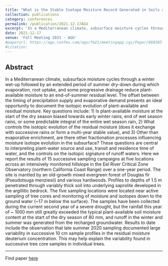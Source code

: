 ```yaml
---
title: "What is the Stable Isotope Moisture Record Generated in Soils and Shallow Saprolite Across a Seasonal Wet-up and Dry-down Cycle in a Mediterranean Climate?"
collection: publications
category: conferences
permalink: /publication/2021-12-17AGU
excerpt: 'In a Mediterranean climate, subsurface moisture cycles through a winter wet-up followed by an extended period of summer dry-down during which evaporation, root uptake, and some progressive drainage reduce plant-available moisture to an end-of-summer residual level. The offset between the timing of precipitation supply and evaporative demand presents an ideal opportunity to document the isotopic evolution of plant-available and residual moisture...'
date: 2021-12-17
venue: 'Fall Meeting 2021 - AGU'
#paperurl: https://agu.confex.com/agu/fm21/meetingapp.cgi/Paper/898503
#citation: 
---
```


Abstract
---
In a Mediterranean climate, subsurface moisture cycles through a winter wet-up followed by an extended period of summer dry-down during which evaporation, root uptake, and some progressive drainage reduce plant-available moisture to an end-of-summer residual level. The offset between the timing of precipitation supply and evaporative demand presents an ideal opportunity to document the isotopic evolution of plant-available and residual moisture. Key questions include: 1) Is plant-available moisture at the start of the dry season biased towards early winter rains, end of wet season rains, or some predictable integral of the entire wet season rain, 2) What controls the isotopic evolution of the residual moisture (does it exchange with successive rains or form a multi-year stable value), and 3) Other than evaporative enrichment, are there other fractionation processes influencing moisture isotope evolution in the subsurface? These questions are central to interpreting plant-water source and use, transit and residence time of water, and the controls on the isotopic signature of runoff waters. Here we report the results of 15 successive sampling campaigns at five locations across an intensively monitored hillslope in the Eel River Critical Zone Observatory (northern California Coast Range) over a one-year period. The site is mantled by an old-growth mixed evergreen forest of Douglas fir (Pseudotsuga menziesii) and various hardwoods. Profiles to depths of 1.5 m penetrated through variably thick soil into underlying saprolite developed in the argillitic bedrock. The five sampling locations were located near active sampling of tree cores and monitoring of moisture and isotopes down to the ground water (~17 m below the surface). The samples have been collected during the current second year of a severe drought, but the rainfall this year of ~ 1000 mm still greatly exceeded the typical plant-available soil moisture content at the start of the dry season of 80 mm, and runoff in the winter and summer was generated from the recharged groundwater. Results to date include the observation that late summer 2020 sampling documented large variability in successive 10 cm sample profiles in the residual moisture deuterium concentration. This may help explain the variability found in successive tree core samples in individual trees.

---
Find paper [here](https://agu.confex.com/agu/fm21/meetingapp.cgi/Paper/898503)